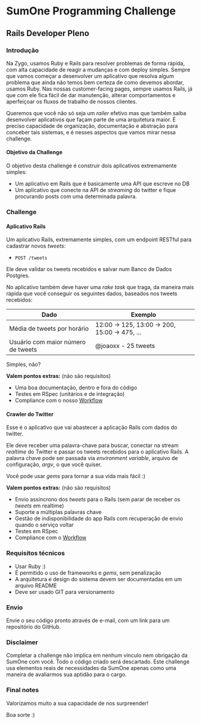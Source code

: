 # SumOne Programming Challenge
## Rails Developer Pleno

### Introdução

Na Zygo, usamos Ruby e Rails para resolver problemas de forma rápida,
com alta capacidade de reagir a mudanças e com deploy simples. Sempre que vamos
começar a desenvolver um aplicativo que resolva algum problema que ainda não
temos bem certeza de como devemos abordar, usamos Ruby.
Nas nossas customer-facing pages, sempre usamos Rails, já que com ele fica
fácil de dar manutenção, alterar comportamentos e aperfeiçoar os fluxos de
trabalho de nossos clientes.

Queremos que você não só seja um _railer_ efetivo mas que também saiba
desenvolver aplicativos que façam parte de uma arquitetura maior. É preciso
capacidade de organização, documentação e abstração para conceber tais
sistemas, e é nesses aspectos que vamos mirar nessa challenge.

#### Objetivo da Challenge

O objetivo desta challenge é construir dois aplicativos extremamente simples:

* Um aplicativo em Rails que é basicamente uma API que escreve no DB
* Um aplicativo que conecte na API de _streaming_ do twitter e fique procurando
  posts com uma determinada palavra.

### Challenge

#### Aplicativo Rails

Um aplicativo Rails, extremamente simples, com um endpoint RESTful para
cadastrar novos _tweets_:

* `POST /tweets`

Ele deve validar os tweets recebidos e salvar num Banco de Dados Postgres.

No aplicativo também deve haver uma _rake task_ que traga, da maneira mais
rápida que você conseguir os seguintes dados, baseados nos tweets recebidos:

| Dado | Exemplo |
| ---- | ------- |
| Média de tweets por horário | 12:00 -> 125, 13:00 -> 200, 15:00 -> 475, ... |
| Usuário com maior número de tweets | @joaoxx - 25 tweets |

Simples, não?

**Valem pontos extras:** (não são requisitos)

* Uma boa documentação, dentro e fora do código
* Testes em RSpec (unitários e de integração)
* Compliance com o nosso [Workflow](https://github.com/sumoners/workflow)

#### Crawler do Twitter

Esse é o aplicativo que vai abastecer a aplicação Rails com dados do twitter.

Ele deve receber uma palavra-chave para buscar, conectar na stream _realtime_
do Twitter e passar os tweets recebidos para o aplicativo Rails.
A palavra chave pode ser passada via _environment variable_, arquivo de
configuração, _argv_, o que você quiser.

Você pode usar _gems_ para tornar a sua vida mais fácil :)

**Valem pontos extras:** (não são requisitos)

* Envio assíncrono dos _tweets_ para o Rails (sem parar de receber os
  _tweets_ em realtime)
* Suporte a múltiplas palavras chave
* Gestão de indisponibilidade do app Rails com recuperação de envio
  quando o serviço voltar
* Testes em RSpec
* Compliance com o [Workflow](https://github.com/sumoners/workflow)

### Requisitos técnicos

* Usar Ruby :)
* É permitido o uso de frameworks e _gems_, sem penalização
* A arquitetura e design do sistema devem ser documentadas em um arquivo README
* Deve ser usado GIT para versionamento

### Envio

Envie o seu código pronto através de e-mail, com um link para um repositório
do GitHub.

### Disclaimer

Completar a challenge não implica em nenhum vínculo nem obrigação da SumOne
com você. Todo o código criado será descartado. Este challenge usa elementos
reais de necessidades da SumOne apenas como uma maneira de avaliarmos sua
aptidão para o cargo.

### Final notes

Valorizamos muito a sua capacidade de nos surpreender!

Boa sorte :)
